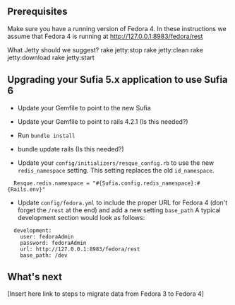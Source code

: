 ## Prerequisites
Make sure you have a running version of Fedora 4. In these instructions we assume that Fedora 4 is running at http://127.0.0.1:8983/fedora/rest

What Jetty should we suggest?
rake jetty:stop
rake jetty:clean
rake jetty:download
rake jetty:start


## Upgrading your Sufia 5.x application to use Sufia 6

* Update your Gemfile to point to the new Sufia 
* Update your Gemfile to point to rails 4.2.1 (Is this needed?)
* Run `bundle install`
* bundle update rails (Is this needed?)

* Update your `config/initializers/resque_config.rb` to use the new `redis_namespace` setting. This setting replaces the old `id_namespace`. 

```
  Resque.redis.namespace = "#{Sufia.config.redis_namespace}:#{Rails.env}"
```

* Update `config/fedora.yml` to include the proper URL for Fedora 4 (don't forget the `/rest` at the end) and add a new setting `base_path` A typical development section would look as follows:

```
  development:
    user: fedoraAdmin
    password: fedoraAdmin
    url: http://127.0.0.1:8983/fedora/rest
    base_path: /dev
```

## What's next
[Insert here link to steps to migrate data from Fedora 3 to Fedora 4]
